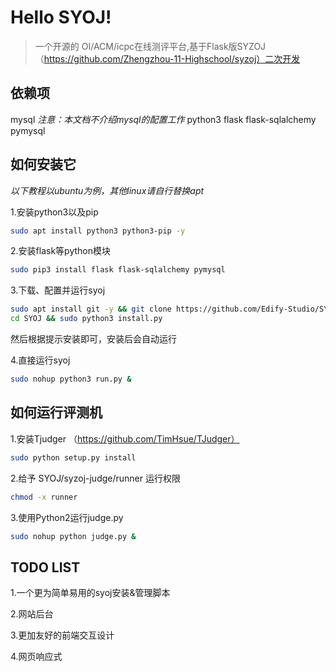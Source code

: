 # Hello SYOJ!
> 一个开源的 OI/ACM/icpc在线测评平台,基于Flask版SYZOJ（https://github.com/Zhengzhou-11-Highschool/syzoj）二次开发

## 依赖项
mysql
*注意：本文档不介绍mysql的配置工作*
python3
flask
flask-sqlalchemy
pymysql

## 如何安装它
*以下教程以ubuntu为例，其他linux请自行替换apt*

1.安装python3以及pip
```bash
sudo apt install python3 python3-pip -y
```
2.安装flask等python模块
```bash
sudo pip3 install flask flask-sqlalchemy pymysql
```
3.下载、配置并运行syoj
```bash
sudo apt install git -y && git clone https://github.com/Edify-Studio/SYOJ.git
cd SYOJ && sudo python3 install.py
```
然后根据提示安装即可，安装后会自动运行

4.直接运行syoj
```bash
sudo nohup python3 run.py &
```

## 如何运行评测机

1.安装Tjudger （https://github.com/TimHsue/TJudger）
```bash
sudo python setup.py install
```
2.给予 SYOJ/syzoj-judge/runner 运行权限
```bash
chmod -x runner
```
3.使用Python2运行judge.py
```bash
sudo nohup python judge.py &
```


## TODO LIST

1.一个更为简单易用的syoj安装&管理脚本

2.网站后台

3.更加友好的前端交互设计

4.网页响应式
